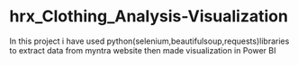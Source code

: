 # hrx_Clothing_Analysis-Visualization
In this project i have used python(selenium,beautifulsoup,requests)libraries to extract data from myntra website then made visualization in Power BI 
